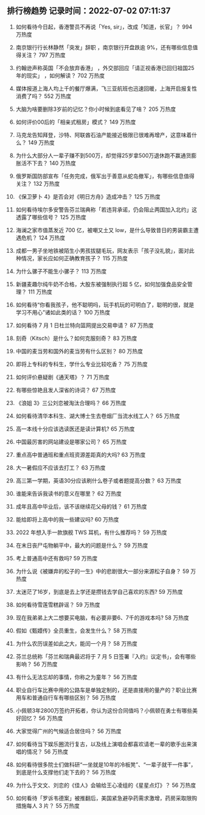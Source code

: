 
## 排行榜趋势 记录时间：2022-07-02 07:11:37
  
  1. 如何看待今日起，香港警员不再说「Yes, sir」，改成「知道，长官」？ 994 万热度
    
  2. 南京银行行长林静然「突发」辞职 ，南京银行开盘跌逾 9%，还有哪些信息值得关注？ 797 万热度
    
  3. 约翰逊声称英国「不会放弃香港」 ，外交部回应「请正视香港已回归祖国25年的现实」 ，如何解读？ 702 万热度
    
  4. 媒体报道上海人均上千的餐厅爆满，飞三亚航班也迅速回暖，上海开启报复性消费了吗？ 552 万热度
    
  5. 大脑为啥要删除3岁前的记忆？你小时候到底看见了啥？ 205 万热度
    
  6. 如何评价00后的「相亲式租房」模式？ 149 万热度
    
  7. 马克龙告知拜登，沙特、阿联酋石油产能接近极限已很难再增产，这意味着什么？ 149 万热度
    
  8. 为什么大部分人一辈子赚不到500万，却觉得25岁拿500万退休跑不赢通货膨胀活不下去？ 140 万热度
    
  9. 俄罗斯国防部宣布「任务完成，俄军出于善意从蛇岛撤军」，有哪些信息值得关注？ 132 万热度
    
  10. 《保卫萝卜 4》是否会对《明日方舟》造成冲击？ 125 万热度
    
  11. 如何看待埃尔多安警告芬兰瑞典称「若违背承诺，仍会阻止两国加入北约」这透露了哪些信号？ 125 万热度
    
  12. 海澜之家市值蒸发近 700 亿，被嘲又土又 low，是什么导致昔日的男装霸主遭遇危机？ 124 万热度
    
  13. 成都一男子坐地铁被陌生小男孩拔腿毛玩，网友表示「孩子没礼貌」，面对此种情况，家长应如何正确教育孩子？ 115 万热度
    
  14. 为什么骡子不能生小骡子？ 113 万热度
    
  15. 新疆麦趣尔纯牛奶不合格，大股东被强制执行超 5 亿，如何加强食品安全管理？ 111 万热度
    
  16. 如何看待“你看我孩子，他不聪明吗，玩手机玩的可明白了，聪明的很，就是学习不用心”诸如此类的话？ 100 万热度
    
  17. 如何看待 7 月 1 日杜兰特向篮网提出交易申请？ 87 万热度
    
  18. 刻奇（Kitsch）是什么？如何克服刻奇？ 83 万热度
    
  19. 中国的麦当劳和国外的麦当劳有什么区别？ 80 万热度
    
  20. 即将上专科的专科生，学什么专业比较吃香？ 75 万热度
    
  21. 如何评价悬疑剧《通天塔》？ 71 万热度
    
  22. 有哪些惊艳且发人深省的诗词？ 67 万热度
    
  23. 《浪姐 3》三公刘恋被淘汰合理吗？ 66 万热度
    
  24. 如何看待清华本科生、湖大博士生去卷烟厂当流水线工人？ 65 万热度
    
  25. 高一本线十分应该选读医还是读计算机? 65 万热度
    
  26. 中国最厉害的网站建设是哪家公司？ 65 万热度
    
  27. 重点高中普通班和重点班资源差距真的大吗? 63 万热度
    
  28. 大一暑假应不应该去打工？ 63 万热度
    
  29. 高三第一学期，英语30分应该刷什么卷子或者题提高分数？ 63 万热度
    
  30. 谁能来告诉我读书的意义在哪里？ 62 万热度
    
  31. 成年且高中毕业后，该不该继续花父母的钱？ 61 万热度
    
  32. 能给即将上高中的我一些建议吗? 60 万热度
    
  33. 2022 年想入手一款旗舰 TWS 耳机，有什么推荐吗？ 59 万热度
    
  34. 在末日丧尸屯物躺平中，最大的问题是什么？ 59 万热度
    
  35. 考上普通高中还有救吗? 59 万热度
    
  36. 为什么说《被嫌弃的松子的一生》中的悲剧很大一部分来源松子自身？ 59 万热度
    
  37. 太迷茫了16岁，到底是去上学还是攒钱去学自己喜欢的东西? 59 万热度
    
  38. 如何看待雪莲雪糕辟谣？ 59 万热度
    
  39. 现在我弟弟上大二想要买电脑，有必要非要6、7千的游戏本吗? 58 万热度
    
  40. 假如《甄嬛传》全员重生，会发生什么？ 58 万热度
    
  41. 为什么农历误差如此之大，能闰一个月？ 58 万热度
    
  42. 芬兰总统称「芬兰和瑞典最迟将于 7 月 5 日签署『入约』议定书」，会有哪些影响？ 56 万热度
    
  43. 有什么无法忘却的事情，你称之为童年？ 56 万热度
    
  44. 职业自行车比赛中用的公路车是单独定制的，还是直接用的量产的？职业比赛用车和普通自行车有哪些区别？ 56 万热度
    
  45. 小佩顿3年2800万签约开拓者，你认为这份合同值吗？小佩顿在勇士有哪些美好回忆？ 56 万热度
    
  46. 大家觉得广州的气候适合居住吗？ 56 万热度
    
  47. 如何看待当下娱乐圈流行复古，以及线上演唱会都喜欢请老一辈的歌手出来演唱的情况？ 56 万热度
    
  48. 如何看待很多院士们做科研“一坐就是10年的冷板凳”、“一辈子就干一件事”，到底是什么支撑他们走下去的？ 56 万热度
    
  49. 为什么于文文、刘恋的《佳人》会输给王心凌组的《星星点灯》？ 56 万热度
    
  50. 如何看待「罗诉韦德案」被推翻后，美国紧急避孕药需求激增，药房采取限购措施每人 3 片？ 55 万热度
    